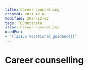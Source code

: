```yaml
---
title: Career counselling
created: 2024-12-02
modified: 2024-12-02
tags: TBSMetadata
alias: Career counselling
usedFor:
- "[[21155 Vocational guidance]]"
---
```

# Career counselling
